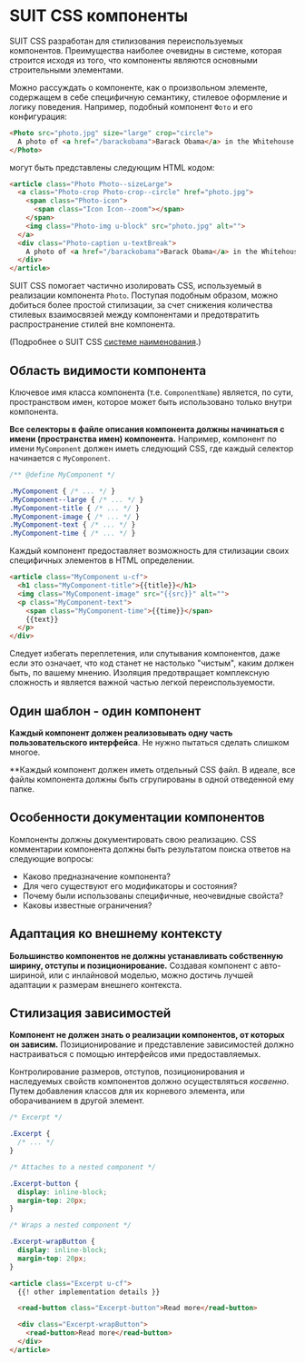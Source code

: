 # SUIT CSS компоненты

SUIT CSS разработан для стилизования переиспользуемых компонентов. Преимущества
наиболее очевидны в системе, которая строится исходя из того, что компоненты
являются основными строительными элементами.

Можно рассуждать о компоненте, как о произвольном элементе, содержащем в себе
специфичную семантику, стилевое оформление и логику поведения. Например,
подобный компонент `Фото` и его конфигурация:

```html
<Photo src="photo.jpg" size="large" crop="circle">
  A photo of <a href="/barackobama">Barack Obama</a> in the Whitehouse.
</Photo>
```

могут быть представлены следующим HTML кодом:

```html
<article class="Photo Photo--sizeLarge">
  <a class="Photo-crop Photo-crop--circle" href="photo.jpg">
    <span class="Photo-icon">
      <span class="Icon Icon--zoom"></span>
    </span>
    <img class="Photo-img u-block" src="photo.jpg" alt="">
  </a>
  <div class="Photo-caption u-textBreak">
    A photo of <a href="/barackobama">Barack Obama</a> in the Whitehouse.
  </div>
</article>
```

SUIT CSS помогает частично изолировать CSS, используемый в реализации компонента
`Photo`. Поступая подобным образом, можно добиться более простой стилизации,
за счет снижения количества стилевых взаимосвязей между компонентами и
предотвратить распространение стилей вне компонента.

(Подробнее о SUIT CSS [системе наименования](naming-conventions.md).)

## Область видимости компонента

Ключевое имя класса компонента (т.е. `ComponentName`) является, по сути,
пространством имен, которое может быть использовано только внутри компонента.

**Все селекторы в файле описания компонента должны начинаться с имени
(пространства имен) компонента.** Например, компонент по имени `MyComponent`
должен иметь следующий CSS, где каждый селектор начинается с `MyComponent`.

```css
/** @define MyComponent */

.MyComponent { /* ... */ }
.MyComponent--large { /* ... */ }
.MyComponent-title { /* ... */ }
.MyComponent-image { /* ... */ }
.MyComponent-text { /* ... */ }
.MyComponent-time { /* ... */ }
```

Каждый компонент предоставляет возможность для стилизации своих специфичных
элементов в HTML определении.

```html
<article class="MyComponent u-cf">
  <h1 class="MyComponent-title">{{title}}</h1>
  <img class="MyComponent-image" src="{{src}}" alt="">
  <p class="MyComponent-text">
    <span class="MyComponent-time">{{time}}</span>
    {{text}}
  </p>
</div>
```

Следует избегать переплетения, или спутывания компонентов, даже если это
означает, что код станет не настолько "чистым", каким должен быть, по вашему
мнению. Изоляция предотвращает комплексную сложность и является важной частью
легкой переиспользуемости.

## Один шаблон - один компонент

**Каждый компонент должен реализовывать одну часть пользовательского
интерфейса**. Не нужно пытаться сделать слишком многое.

**Каждый компонент должен иметь отдельный CSS файл. В идеале, все файлы
компонента должны быть сгрупированы в одной отведенной ему папке.

## Особенности документации компонентов

Компоненты должны документировать свою реализацию. CSS комментарии компонента
должны быть результатом поиска ответов на следующие вопросы:

* Каково предназначение компонента?
* Для чего существуют его модификаторы и состояния?
* Почему были использованы специфичные, неочевидные свойста?
* Каковы известные ограничения?

## Адаптация ко внешнему контексту

**Большинство компонентов не должны устанавливать собственную ширину, отступы
и позиционирование.** Создавая компонент с авто-шириной, или с инлайновой
моделью, можно достичь лучшей адаптации к размерам внешнего контекста.

## Стилизация зависимостей

**Компонент не должен знать о реализации компонентов, от которых он зависим.**
Позиционирование и представление зависимостей должно настраиваться с помощью
интерфейсов ими предоставляемых.

Контролирование размеров, отступов, позиционирования и наследуемых свойств
компонентов должно осуществляться _косвенно_. Путем добавления классов для их
корневого элемента, или оборачиванием в другой элемент.

```css
/* Excerpt */

.Excerpt {
  /* ... */
}

/* Attaches to a nested component */

.Excerpt-button {
  display: inline-block;
  margin-top: 20px;
}

/* Wraps a nested component */

.Excerpt-wrapButton {
  display: inline-block;
  margin-top: 20px;
}
```

```html
<article class="Excerpt u-cf">
  {{! other implementation details }}

  <read-button class="Excerpt-button">Read more</read-button>

  <div class="Excerpt-wrapButton">
    <read-button>Read more</read-button>
  </div>
</article>
```
